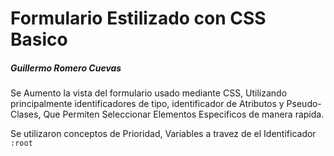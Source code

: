 # Formulario Estilizado con CSS Basico
##### Guillermo Romero Cuevas

Se Aumento la vista del formulario usado mediante CSS, Utilizando principalmente identificadores de tipo, identificador de Atributos y Pseudo-Clases, Que Permiten Seleccionar Elementos Especificos de manera rapida.

Se utilizaron conceptos de Prioridad, Variables a travez de el Identificador `:root`